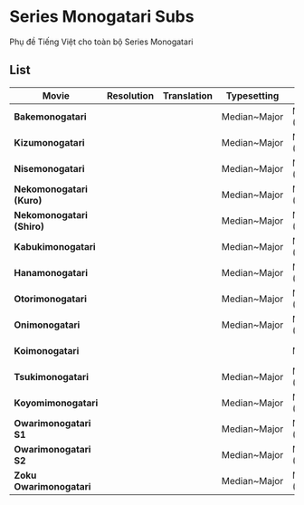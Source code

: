 # Series Monogatari Subs
Phụ đề Tiếng Việt cho toàn bộ Series Monogatari

## List

|**Movie**|**Resolution**|**Translation**|**Typesetting**|**Thanks to**|**DDL**|**Note**|
|--------|--------|--------|--------|--------|--------|--------|
|**Bakemonogatari**|||Median~Major|MTBB (TS,Timing)|||
|**Kizumonogatari**|||Median~Major|MTBB (TS,Timing)|||
|**Nisemonogatari**|||Median~Major|MTBB (TS,Timing)|||
|**Nekomonogatari (Kuro)**|||Median~Major|MTBB (TS,Timing)|||
|**Nekomonogatari (Shiro)**|||Median~Major|MTBB (TS,Timing)|||
|**Kabukimonogatari**|||Median~Major|MTBB (TS,Timing)|||
|**Hanamonogatari**|||Median~Major|MTBB (TS,Timing)|||
|**Otorimonogatari**|||Median~Major|MTBB (TS,Timing)|||
|**Onimonogatari**|||Median~Major|MTBB (TS,Timing)|||
|**Koimonogatari**||||Median~Major|MTBB (TS,Timing)||
|**Tsukimonogatari**|||Median~Major|MTBB (TS,Timing)|||
|**Koyomimonogatari**|||Median~Major|MTBB (TS,Timing)|||
|**Owarimonogatari S1**|||Median~Major|MTBB (TS,Timing)|||
|**Owarimonogatari S2**|||Median~Major|MTBB (TS,Timing)|||
|**Zoku Owarimonogatari**|||Median~Major|MTBB (TS,Timing)|||